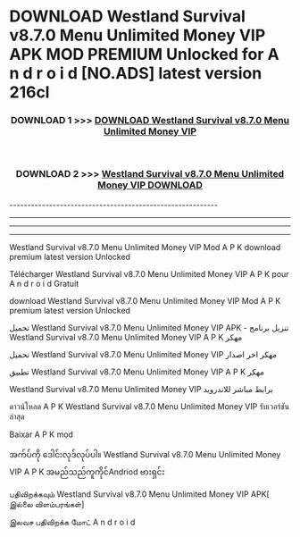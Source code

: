 # DOWNLOAD Westland Survival v8.7.0 Menu Unlimited Money VIP  APK MOD PREMIUM Unlocked for A n d r o i d [NO.ADS] latest version 216cl 



<div align="center">

<h3>DOWNLOAD 1 >>> <a href="https://getmod2.web.app/?judul=Westland Survival v8.7.0 Menu Unlimited Money VIP ">DOWNLOAD Westland Survival v8.7.0 Menu Unlimited Money VIP </a></h3><br>

<h3>DOWNLOAD 2 >>> <a href="https://getmod2.web.app/?judul=Westland Survival v8.7.0 Menu Unlimited Money VIP ">Westland Survival v8.7.0 Menu Unlimited Money VIP  DOWNLOAD </a></h3>

</div>
----------------------------------------------------------

----------------------------------------------------------

----------------------------------------------------------

----------------------------------------------------------

Westland Survival v8.7.0 Menu Unlimited Money VIP  Mod A P K download premium latest version Unlocked

Télécharger Westland Survival v8.7.0 Menu Unlimited Money VIP  A P K pour A n d r o i d Gratuit

download Westland Survival v8.7.0 Menu Unlimited Money VIP  Mod A P K premium latest version Unlocked

تحميل Westland Survival v8.7.0 Menu Unlimited Money VIP  APK - تنزيل برنامج Westland Survival v8.7.0 Menu Unlimited Money VIP  A P K مهكر

تحميل Westland Survival v8.7.0 Menu Unlimited Money VIP  مهكر اخر اصدار

تطبيق Westland Survival v8.7.0 Menu Unlimited Money VIP  A P K مهكر

Westland Survival v8.7.0 Menu Unlimited Money VIP  برابط مباشر للاندرويد

ดาวน์โหลด A P K Westland Survival v8.7.0 Menu Unlimited Money VIP  รับเวอร์ชันล่าสุด

Baixar A P K mod

အက်ပ်ကို ဒေါင်းလုဒ်လုပ်ပါ။ Westland Survival v8.7.0 Menu Unlimited Money VIP  A P K အမည်သည်ကူကိုင်Andriod ဗားရှင်း

பதிவிறக்கவும் Westland Survival v8.7.0 Menu Unlimited Money VIP  APK[ இல்லை விளம்பரங்கள்] 
 
இலவச பதிவிறக்க மோட் A n d r o i d



